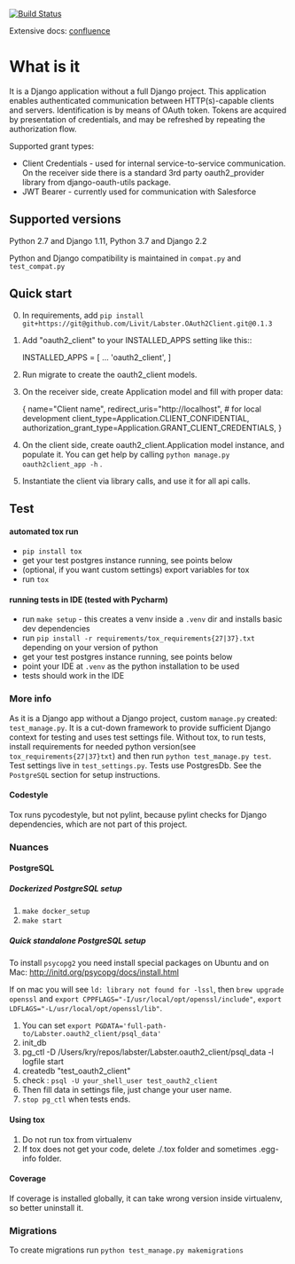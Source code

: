 [![Build Status](https://drone.labster.com/api/badges/Livit/Labster.OAuth2Client/status.svg)](https://drone.labster.com/Livit/Labster.OAuth2Client)

Extensive docs: [confluence](https://liv-it.atlassian.net/wiki/spaces/WEB/pages/891191387/OAuth2Client+documentation)

What is it
=====
It is a Django application without a full Django project.
This application enables authenticated communication between HTTP(s)-capable
clients and servers. Identification is by means of OAuth token. Tokens are
acquired by presentation of credentials, and may be refreshed by repeating
the authorization flow.

Supported grant types:
- Client Credentials - used for internal service-to-service communication. On the receiver
side there is a standard 3rd party oauth2_provider library from django-oauth-utils package.
- JWT Bearer - currently used for communication with Salesforce

Supported versions
------------------
Python 2.7 and Django 1.11,
Python 3.7 and Django 2.2

Python and Django compatibility is maintained in `compat.py` and `test_compat.py`

Quick start
-----------

0. In requirements, add `pip install git+https://git@github.com/Livit/Labster.OAuth2Client.git@0.1.3`

1. Add "oauth2_client" to your INSTALLED_APPS setting like this::

    INSTALLED_APPS = [
        ...
        'oauth2_client',
    ]

2. Run migrate to create the oauth2_client models.

3. On the receiver side, create Application model and fill with proper data:

    {
        name="Client name",
        redirect_uris="http://localhost",  # for local development
        client_type=Application.CLIENT_CONFIDENTIAL,
        authorization_grant_type=Application.GRANT_CLIENT_CREDENTIALS,
    }

4. On the client side, create oauth2_client.Application model instance, and populate it.
You can get help by calling `python manage.py oauth2client_app -h` .

5. Instantiate the client via library calls, and use it for all api calls.


Test
----

#### automated tox run
- `pip install tox`
- get your test postgres instance running, see points below
- (optional, if you want custom settings) export variables for tox
- run `tox`

#### running tests in IDE (tested with Pycharm)
- run `make setup` - this creates a venv inside a `.venv` dir and installs basic dev dependencies
- run `pip install -r requirements/tox_requirements{27|37}.txt` depending on your version of python
- get your test postgres instance running, see points below
- point your IDE at `.venv` as the python installation to be used
- tests should work in the IDE

### More info
As it is a Django app without a Django project, custom `manage.py` created: `test_manage.py`. It is
a cut-down framework to provide sufficient Django context for testing and uses test settings file.
Without tox, to run tests, install requirements for needed python version(see `tox_requirements{27|37}txt`)
and then run `python test_manage.py test`. Test settings live in `test_settings.py`.
Tests use PostgresDb. See the `PostgreSQL` section for setup instructions.

#### Codestyle

Tox runs pycodestyle, but not pylint, because pylint checks for Django dependencies, which are not
part of this project.

### Nuances

#### PostgreSQL

##### Dockerized PostgreSQL setup
1. `make docker_setup`
2. `make start`

##### Quick standalone PostgreSQL setup
To install `psycopg2` you need install special packages on Ubuntu and on Mac: http://initd.org/psycopg/docs/install.html

If on mac you will see `ld: library not found for -lssl`, then `brew upgrade openssl`
and `export CPPFLAGS="-I/usr/local/opt/openssl/include"`, `export LDFLAGS="-L/usr/local/opt/openssl/lib"`.

1. You can set `export PGDATA='full-path-to/Labster.oauth2_client/psql_data'`
2. init_db
3. pg_ctl -D /Users/kry/repos/labster/Labster.oauth2_client/psql_data -l logfile start
4. createdb "test_oauth2_client"
5. check : `psql -U your_shell_user test_oauth2_client`
6. Then fill data in settings file, just change your user name.
7. `stop pg_ctl` when tests ends.


#### Using tox
1. Do not run tox from virtualenv
2. If tox does not get your code, delete ./.tox folder and sometimes .egg-info folder.

#### Coverage
If coverage is installed globally, it can take wrong version inside virtualenv, so better uninstall it.

### Migrations
To create migrations run ```python test_manage.py makemigrations```
